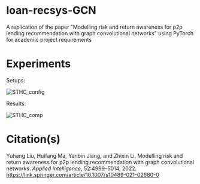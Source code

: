 # loan-recsys-GCN
A replication of the paper "Modelling risk and return awareness for p2p lending recommendation with graph convolutional networks" using PyTorch for academic project requirements

# Experiments
Setups:

![STHC_config](https://github.com/user-attachments/assets/aa1180f3-2732-4399-a617-51550500954d)

Results:

![STHC_comp](https://github.com/user-attachments/assets/527ebe27-434a-4f71-8785-0cffe895f2bd)


# Citation(s)
Yuhang Liu, Huifang Ma, Yanbin Jiang, and Zhixin Li. Modelling risk and return awareness for p2p lending recommendation with graph convolutional networks. _Applied Intelligence_, 52:4999–5014, 2022. https://link.springer.com/article/10.1007/s10489-021-02680-0
